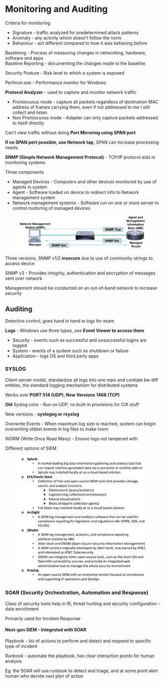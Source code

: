 # Monitoring and Auditing

Criteria for monitoring

* Signature - traffic analyzed for predetermined attack patterns
* Anomaly - any activity which doesn't follow the norm&#x20;
* Behaviour - act different compared to how it was behaving before

Baselining - Process of measuring changes in networking, hardware, software and apps\
Baseline Reporting - documenting the changes made to the baseline

Security Posture - Risk level to which a system is exposed

Perfmon.exe - Performance monitor for Windows

**Protocol Analyzer** - used to capture and monitor network traffic

* Promiscuous mode - capture all packets regardless of destination MAC address of frames carrying them, even if not addressed to me I still collect and listen
* Non Promiscuous mode - Adapter can only capture packets addressed to itself directly

Can't view traffic without doing **Port Mirroring using SPAN port**

**If no SPAN port possible, use Network tap,** SPAN can increase processing needs

**SNMP (Simple Network Management Protocol)** - TCP/IP protocol aids in monitoring systems

Three components

* Managed Devices - Computers and other devices monitored by use of agents in system
* Agent - Software loaded on device to redirect info to Network management system
* Network management systems - Software run on one or more server to control moitoring of managed devices

<div align="left"><figure><img src="../../.gitbook/assets/image (114).png" alt=""><figcaption></figcaption></figure></div>

Three versions, SNMP v1/2 **insecure** due to use of community strings to access device

SNMP v3 - Provides integrity, authentication and encryption of messages sent over network

Management should be conducted on an out-of-band network to increase security

## Auditing

Detective control, goes hand in hand w logs for exam&#x20;

**Logs** - Windows use three types, use **Event Viewer to access them**

* Security - events such as successful and unsuccessful logins are logged
* System - events of a system such as shutdown or failure
* Application - logs OS and third party apps

### SYSLOG

Client-server model, standardize all logs into one repo and corelate bw diff entities, the standard logging mechanism for distributed systems

Works over **PORT 514 (UDP), New Versions 1468 (TCP)**

**Old** Syslog cons - Run on UDP, no built-in provisions for CIA stuff

New versions - **syslogng or rsyslog**

Overwrite Events - When maximum log size is reached, system can begin overwriting oldest events in log files to make room

WORM (Write Once Read Many) - Ensure logs not tampered with

Different options of SIEM

<figure><img src="../../.gitbook/assets/image (115).png" alt=""><figcaption></figcaption></figure>

### SOAR (Security Orchestration, Automation and Response)

Class of security tools help in IR, threat hunting and security configuration - data enrichment

Primarily used for Incident Response

#### Next-gen SIEM - Integrated with SOAR

Playbook - list of actions to perform and detect and respond to specific type of incident

Runbook - automate the playbook, has clear interaction points for human analysis

Eg. the SOAR will use runbook to detect and triage, and at some point alert human who decide next plan of action



